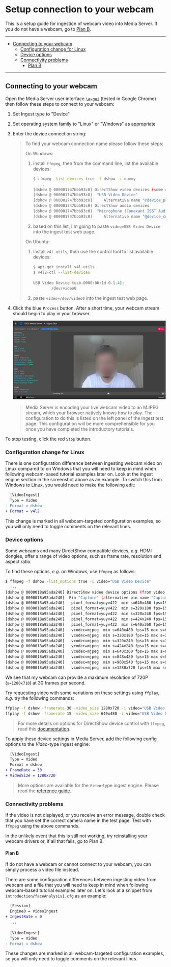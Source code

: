 # Setup connection to your webcam

This is a setup guide for ingestion of webcam video into Media Server.  If you do not have a webcam, go to [Plan B](#plan-b).

---

- [Connecting to your webcam](#connecting-to-your-webcam)
  - [Configuration change for Linux](#configuration-change-for-linux)
  - [Device options](#device-options)
  - [Connectivity problems](#connectivity-problems)
    - [Plan B](#plan-b)

---

## Connecting to your webcam

Open the Media Server user interface [`\a=gui`](http://localhost:14000/a=gui#/ingest) (tested in Google Chrome) then follow these steps to connect to your webcam:

1. Set Ingest type to "Device"
1. Set operating system family to "Linux" or "Windows" as appropriate
1. Enter the device connection string:

    > To find your webcam connection name please follow these steps:
    > 
    > On Windows:
    > 
    > 1. Install `ffmpeg`, then from the command line, list the available devices:
    > 
    >     ```sh
    >     $ ffmpeg -list_devices true -f dshow -i dummy
    >       ...
    >     [dshow @ 000001747bbb93c0] DirectShow video devices (some may be both video and audio devices)
    >     [dshow @ 000001747bbb93c0]  "USB Video Device"
    >     [dshow @ 000001747bbb93c0]     Alternative name "@device_pnp_\\?\usb#vid_04f2&pid_b5ee&mi_00#6&244de3b&0&   > 0000#{65e8773d-8f56-11d0-a3b9-00a0c9223196}\global" 
    >     [dshow @ 000001747bbb93c0] DirectShow audio devices
    >     [dshow @ 000001747bbb93c0]  "Microphone (Conexant ISST Audio)"
    >     [dshow @ 000001747bbb93c0]     Alternative name "@device_cm_{33D9A762-90C8-11D0-BD43-00A0C911CE86}\wave_>     {7FD05CD2-493B-49AA-BFE2-C091EB64D594}"
    >     ```
    > 
    > 1. based on this list, I'm going to paste `video=USB Video Device` into the ingest test web page.
    > 
    > On Ubuntu:
    > 
    > 1. Install `v4l-utils`, then use the control tool to list available devices:
    > 
    >     ```sh
    >     $ apt-get install v4l-utils
    >     $ v4l2-ctl --list-devices
    > 
    >     USB Video Device (usb-0000:00:1d.0-1.4):
    >             /dev/video0
    >     ```
    > 
    > 1. paste `video=/dev/video0` into the ingest test web page.


  1. Click the blue `Process` button.  After a short time, your webcam stream should begin to play in your browser.  

      ![webcam-connection-test](./figs/webcam-connection-test.png)
  
      > Media Server is encoding your live webcam video to an MJPEG stream, which your browser natively knows how to play.  The configuration to do this is listed on the left panel of the ingest test page.  This configuration will be more comprehensible for you once you have completed the introductory tutorials.


To stop testing, click the red `Stop` button.

### Configuration change for Linux

There is one configuration difference between ingesting webcam video on Linux compared to on Windows that you will need to keep in mind when following webcam-based tutorial examples later on.  Look at the ingest engine section in the screenshot above as an example.  To switch this from Windows to Linux, you would need to make the following edit:

```diff
  [VideoIngest]
  Type = Video
- Format = dshow
+ Format = v4l2
```

This change is marked in all webcam-targeted configuration examples, so you will only need to toggle comments on the relevant lines.

### Device options

Some webcams and many DirectShow compatible devices, *e.g.* HDMI dongles, offer a range of video options, such as frame rate, resolution and aspect ratio.

To find these options, *e.g.* on Windows, use `ffmpeg` as follows:

```sh
$ ffmpeg -f dshow -list_options true -i video="USB Video Device"
  ...
[dshow @ 0000018a95ada240] DirectShow video device options (from video devices)
[dshow @ 0000018a95ada240]  Pin "Capture" (alternative pin name "Capture")
[dshow @ 0000018a95ada240]   pixel_format=yuyv422  min s=640x480 fps=15 max s=640x480 fps=30
[dshow @ 0000018a95ada240]   pixel_format=yuyv422  min s=320x180 fps=15 max s=320x180 fps=30
[dshow @ 0000018a95ada240]   pixel_format=yuyv422  min s=320x240 fps=15 max s=320x240 fps=30
[dshow @ 0000018a95ada240]   pixel_format=yuyv422  min s=424x240 fps=15 max s=424x240 fps=30
[dshow @ 0000018a95ada240]   pixel_format=yuyv422  min s=640x360 fps=15 max s=640x360 fps=30
[dshow @ 0000018a95ada240]   vcodec=mjpeg  min s=640x480 fps=15 max s=640x480 fps=30
[dshow @ 0000018a95ada240]   vcodec=mjpeg  min s=320x180 fps=15 max s=320x180 fps=30
[dshow @ 0000018a95ada240]   vcodec=mjpeg  min s=320x240 fps=15 max s=320x240 fps=30
[dshow @ 0000018a95ada240]   vcodec=mjpeg  min s=424x240 fps=15 max s=424x240 fps=30
[dshow @ 0000018a95ada240]   vcodec=mjpeg  min s=640x360 fps=15 max s=640x360 fps=30
[dshow @ 0000018a95ada240]   vcodec=mjpeg  min s=848x480 fps=15 max s=848x480 fps=30
[dshow @ 0000018a95ada240]   vcodec=mjpeg  min s=960x540 fps=15 max s=960x540 fps=30
[dshow @ 0000018a95ada240]   vcodec=mjpeg  min s=1280x720 fps=15 max s=1280x720 fps=30
```

We see that my webcam can provide a maximum resolution of 720P (`s=1280x710`) at 30 frames per second.

Try requesting video with some variations on these settings using `ffplay`, *e.g.* try the following commands:
```sh
ffplay -f dshow -framerate 30 -video_size 1280x720 -i video="USB Video Device"
ffplay -f dshow -framerate 15 -video_size 640x480 -i video="USB Video Device"
```

> For more details on options for DirectShow device control with `ffmpeg`, read this [documentation](https://trac.ffmpeg.org/wiki/DirectShow).

To apply these device settings in Media Server, add the following config options to the *Video*-type ingest engine:

```diff
  [VideoIngest]
  Type = Video
  Format = dshow
+ FrameRate = 30
+ VideoSize = 1280x720
```

> More options are available for the `Video`-type ingest engine.  Please read the [reference guide](https://www.microfocus.com/documentation/idol/IDOL_23_2/MediaServer_23.2_Documentation/Help/index.html#Configuration/Ingest/Libav/_Libav.htm).

### Connectivity problems

If the video is not displayed, or you receive an error message, double check that you have set the correct camera name in the test page.  Test with `ffmpeg` using the above commands.

In the unlikely event that this is still not working, try reinstalling your webcam drivers or, if all that fails, go to Plan B.

#### Plan B

If do not have a webcam or cannot connect to your webcam, you can simply process a video file instead.

There are some configuration differences between ingesting video from webcam and a file that you will need to keep in mind when following webcam-based tutorial examples later on.  Let's look at a snippet from `introduction/faceAnalysis1.cfg` as an example:

```diff
  [Session]
  Engine0 = VideoIngest
+ IngestRate = 0
  ...

  [VideoIngest]
  Type = Video
- Format = dshow
```

These changes are marked in all webcam-targeted configuration examples, so you will only need to toggle comments on the relevant lines.
